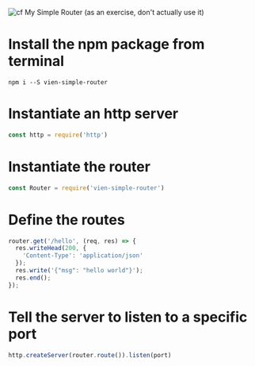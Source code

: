 ![cf](https://i.imgur.com/7v5ASc8.png) My Simple Router (as an exercise, don't actually use it)

# Install the npm package from terminal
```npm i --S vien-simple-router```

# Instantiate an http server
```javascript
const http = require('http')
```

# Instantiate the router
```javascript
const Router = require('vien-simple-router')
```

# Define the routes
```javascript
router.get('/hello', (req, res) => {
  res.writeHead(200, {
    'Content-Type': 'application/json'
  });
  res.write('{"msg": "hello world"}');
  res.end();
});
```

# Tell the server to listen to a specific port
```javascript
http.createServer(router.route()).listen(port)
```
